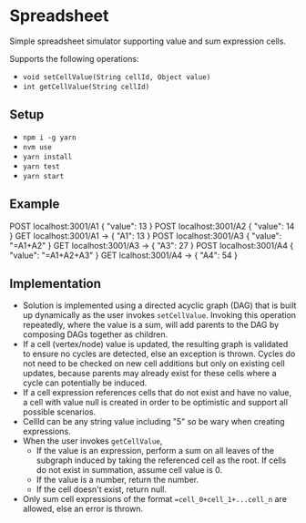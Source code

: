 # Spreadsheet

Simple spreadsheet simulator supporting value and sum expression cells.

Supports the following operations:

- `void setCellValue(String cellId, Object value)`
- `int getCellValue(String cellId)`

## Setup
- `npm i -g yarn`
- `nvm use` 
- `yarn install`
- `yarn test`
- `yarn start`

## Example

POST localhost:3001/A1 { "value": 13 }
POST localhost:3001/A2 { "value": 14 }
GET localhost:3001/A1 -> { "A1": 13 }
POST localhost:3001/A3 { "value": "=A1+A2" }
GET localhost:3001/A3 -> { "A3": 27 }
POST localhost:3001/A4 { "value": "=A1+A2+A3" }
GET lcalhost:3001/A4 -> { "A4": 54 }

## Implementation

- Solution is implemented using a directed acyclic graph (DAG) that is built up dynamically as the user invokes `setCellValue`. Invoking this operation repeatedly, where the value is a sum, will add parents to the DAG by composing DAGs together as children.
- If a cell (vertex/node) value is updated, the resulting graph is validated to ensure no cycles are detected, else an exception is thrown. Cycles do not need to be checked on new cell additions but only on existing cell updates, because parents may already exist for these cells where a cycle can potentially be induced.
- If a cell expression references cells that do not exist and have no value, a cell with value null is created in order to be optimistic and support all possible scenarios.
- CellId can be any string value including "5" so be wary when creating expressions.
- When the user invokes `getCellValue`,
  - If the value is an expression, perform a sum on all leaves of the subgraph induced by taking the referenced cell as the root. If cells do not exist in summation, assume cell value is 0.
  - If the value is a number, return the number.
  - If the cell doesn't exist, return null.
- Only sum cell expressions of the format `=cell_0+cell_1+...cell_n` are allowed, else an error is thrown.
